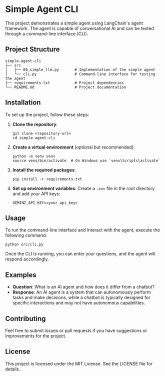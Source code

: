 # Simple Agent CLI

This project demonstrates a simple agent using LangChain's agent framework. The agent is capable of conversational AI and can be tested through a command-line interface (CLI).

## Project Structure

```
simple-agent-cli
├── src
│   ├── 00_simple_llm.py       # Implementation of the simple agent
│   └── cli.py                 # Command-line interface for testing the agent
├── requirements.txt           # Project dependencies
└── README.md                  # Project documentation
```

## Installation

To set up the project, follow these steps:

1. **Clone the repository**:
   ```
   git clone <repository-url>
   cd simple-agent-cli
   ```

2. **Create a virtual environment** (optional but recommended):
   ```
   python -m venv venv
   source venv/bin/activate  # On Windows use `venv\Scripts\activate`
   ```

3. **Install the required packages**:
   ```
   pip install -r requirements.txt
   ```

4. **Set up environment variables**:
   Create a `.env` file in the root directory and add your API keys:
   ```
   GEMINI_API_KEY=<your_api_key>
   ```

## Usage

To run the command-line interface and interact with the agent, execute the following command:

```
python src/cli.py
```

Once the CLI is running, you can enter your questions, and the agent will respond accordingly.

## Examples

- **Question**: What is an AI agent and how does it differ from a chatbot?
- **Response**: An AI agent is a system that can autonomously perform tasks and make decisions, while a chatbot is typically designed for specific interactions and may not have autonomous capabilities.

## Contributing

Feel free to submit issues or pull requests if you have suggestions or improvements for the project.

## License

This project is licensed under the MIT License. See the LICENSE file for details.
